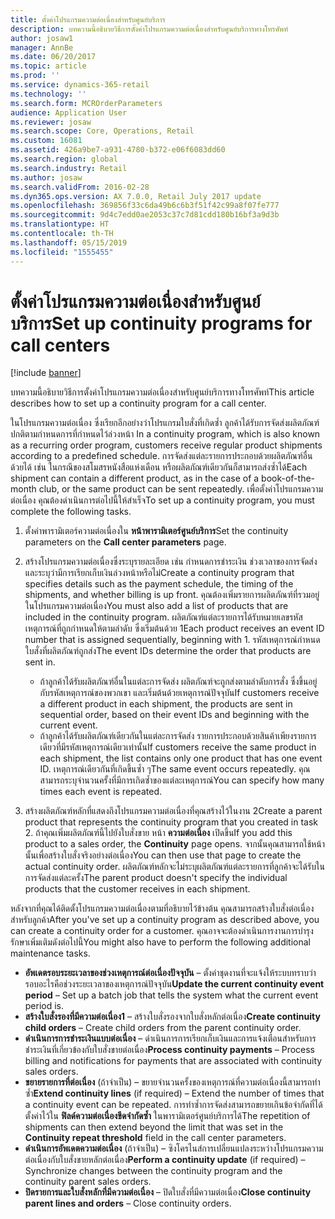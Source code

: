 ```yaml
---
title: ตั้งค่าโปรแกรมความต่อเนื่องสำหรับศูนย์บริการ
description: บทความนี้อธิบายวิธีการตั้งค่าโปรแกรมความต่อเนื่องสำหรับศูนย์บริการทางโทรศัพท์
author: josaw1
manager: AnnBe
ms.date: 06/20/2017
ms.topic: article
ms.prod: ''
ms.service: dynamics-365-retail
ms.technology: ''
ms.search.form: MCROrderParameters
audience: Application User
ms.reviewer: josaw
ms.search.scope: Core, Operations, Retail
ms.custom: 16081
ms.assetid: 426a9be7-a931-4780-b372-e06f6083dd60
ms.search.region: global
ms.search.industry: Retail
ms.author: josaw
ms.search.validFrom: 2016-02-28
ms.dyn365.ops.version: AX 7.0.0, Retail July 2017 update
ms.openlocfilehash: 369856f33c6da49b6c6b3f51f42c99a8f07fe777
ms.sourcegitcommit: 9d4c7edd0ae2053c37c7d81cdd180b16bf3a9d3b
ms.translationtype: HT
ms.contentlocale: th-TH
ms.lasthandoff: 05/15/2019
ms.locfileid: "1555455"
---
```

# <a name="set-up-continuity-programs-for-call-centers"></a><span data-ttu-id="16c4a-103">ตั้งค่าโปรแกรมความต่อเนื่องสำหรับศูนย์บริการ</span><span class="sxs-lookup"><span data-stu-id="16c4a-103">Set up continuity programs for call centers</span></span>

[!include [banner](includes/banner.md)]

<span data-ttu-id="16c4a-104">บทความนี้อธิบายวิธีการตั้งค่าโปรแกรมความต่อเนื่องสำหรับศูนย์บริการทางโทรศัพท์</span><span class="sxs-lookup"><span data-stu-id="16c4a-104">This article describes how to set up a continuity program for a call center.</span></span>

<span data-ttu-id="16c4a-105">ในโปรแกรมความต่อเนื่อง ซึ่งเรียกอีกอย่างว่าโปรแกรมใบสั่งที่เกิดซ้ำ ลูกค้าได้รับการจัดส่งผลิตภัณฑ์ปกติตามกำหนดการที่กำหนดไว้ล่วงหน้า </span><span class="sxs-lookup"><span data-stu-id="16c4a-105">In a continuity program, which is also known as a recurring order program, customers receive regular product shipments according to a predefined schedule.</span></span> <span data-ttu-id="16c4a-106">การจัดส่งแต่ละรายการประกอบด้วยผลิตภัณฑ์อื่นด้วยได้ เช่น ในกรณีของสโมสรหนังสือแห่งเดือน หรือผลิตภัณฑ์เดียวกันก็สามารถส่งซ้ำได้</span><span class="sxs-lookup"><span data-stu-id="16c4a-106">Each shipment can contain a different product, as in the case of a book-of-the-month club, or the same product can be sent repeatedly.</span></span> <span data-ttu-id="16c4a-107">เพื่อตั้งค่าโปรแกรมความต่อเนื่อง คุณต้องดำเนินการต่อไปนี้ให้สำเร็จ</span><span class="sxs-lookup"><span data-stu-id="16c4a-107">To set up a continuity program, you must complete the following tasks.</span></span>

1. <span data-ttu-id="16c4a-108">ตั้งค่าพารามิเตอร์ความต่อเนื่องใน **หน้าพารามิเตอร์ศูนย์บริการ**</span><span class="sxs-lookup"><span data-stu-id="16c4a-108">Set the continuity parameters on the **Call center parameters** page.</span></span>
2. <span data-ttu-id="16c4a-109">สร้างโปรแกรมความต่อเนื่องซึ่งระบุรายละเอียด เช่น กำหนดการชำระเงิน ช่วงเวลาของการจัดส่ง และระบุว่ามีการเรียกเก็บเงินล่วงหน้าหรือไม่</span><span class="sxs-lookup"><span data-stu-id="16c4a-109">Create a continuity program that specifies details such as the payment schedule, the timing of the shipments, and whether billing is up front.</span></span> <span data-ttu-id="16c4a-110">คุณต้องเพิ่มรายการผลิตภัณฑ์ที่รวมอยู่ในโปรแกรมความต่อเนื่อง</span><span class="sxs-lookup"><span data-stu-id="16c4a-110">You must also add a list of products that are included in the continuity program.</span></span> <span data-ttu-id="16c4a-111">ผลิตภัณฑ์แต่ละรายการได้รับหมายเลขรหัสเหตุการณ์ที่ถูกกำหนดให้ตามลำดับ ซึ่งเริ่มต้นด้วย 1</span><span class="sxs-lookup"><span data-stu-id="16c4a-111">Each product receives an event ID number that is assigned sequentially, beginning with 1.</span></span> <span data-ttu-id="16c4a-112">รหัสเหตุการณ์กำหนดใบสั่งที่ผลิตภัณฑ์ถูกส่ง</span><span class="sxs-lookup"><span data-stu-id="16c4a-112">The event IDs determine the order that products are sent in.</span></span>

    - <span data-ttu-id="16c4a-113">ถ้าลูกค้าได้รับผลิตภัณฑ์อื่นในแต่ละการจัดส่ง ผลิตภัณฑ์จะถูกส่งตามลำดับการสั่ง ซึ่งขึ้นอยู่กับรหัสเหตุการณ์ของพวกเขา และเริ่มต้นด้วยเหตุการณ์ปัจจุบัน</span><span class="sxs-lookup"><span data-stu-id="16c4a-113">If customers receive a different product in each shipment, the products are sent in sequential order, based on their event IDs and beginning with the current event.</span></span>
    - <span data-ttu-id="16c4a-114">ถ้าลูกค้าได้รับผลิตภัณฑ์เดียวกันในแต่ละการจัดส่ง รายการประกอบด้วยสินค้าเพียงรายการเดียวที่มีรหัสเหตุการณ์เดียวเท่านั้น</span><span class="sxs-lookup"><span data-stu-id="16c4a-114">If customers receive the same product in each shipment, the list contains only one product that has one event ID.</span></span> <span data-ttu-id="16c4a-115">เหตุการณ์เดียวกันที่เกิดขึ้นซ้ำ ๆ</span><span class="sxs-lookup"><span data-stu-id="16c4a-115">The same event occurs repeatedly.</span></span> <span data-ttu-id="16c4a-116">คุณสามารถระบุจำนวนครั้งที่มีการเกิดซ้ำของแต่ละเหตุการณ์</span><span class="sxs-lookup"><span data-stu-id="16c4a-116">You can specify how many times each event is repeated.</span></span>

3. <span data-ttu-id="16c4a-117">สร้างผลิตภัณฑ์หลักที่แสดงถึงโปรแกรมความต่อเนื่องที่คุณสร้างไว้ในงาน 2</span><span class="sxs-lookup"><span data-stu-id="16c4a-117">Create a parent product that represents the continuity program that you created in task 2.</span></span> <span data-ttu-id="16c4a-118">ถ้าคุณเพิ่มผลิตภัณฑ์นี้ไปยังใบสั่งขาย หน้า **ความต่อเนื่อง** เปิดขึ้น</span><span class="sxs-lookup"><span data-stu-id="16c4a-118">If you add this product to a sales order, the **Continuity** page opens.</span></span> <span data-ttu-id="16c4a-119">จากนั้นคุณสามารถใช้หน้านั้นเพื่อสร้างใบสั่งจริงอย่างต่อเนื่อง</span><span class="sxs-lookup"><span data-stu-id="16c4a-119">You can then use that page to create the actual continuity order.</span></span> <span data-ttu-id="16c4a-120">ผลิตภัณฑ์หลักจะไม่ระบุผลิตภัณฑ์แต่ละรายการที่ลูกค้าจะได้รับในการจัดส่งแต่ละครั้ง</span><span class="sxs-lookup"><span data-stu-id="16c4a-120">The parent product doesn't specify the individual products that the customer receives in each shipment.</span></span>

<span data-ttu-id="16c4a-121">หลังจากที่คุณได้ติดตั้งโปรแกรมความต่อเนื่องตามที่อธิบายไว้ข้างต้น คุณสามารถสร้างใบสั่งต่อเนื่องสำหรับลูกค้า</span><span class="sxs-lookup"><span data-stu-id="16c4a-121">After you've set up a continuity program as described above, you can create a continuity order for a customer.</span></span> <span data-ttu-id="16c4a-122">คุณอาจจะต้องดำเนินการงานการบำรุงรักษาเพิ่มเติมดังต่อไปนี้</span><span class="sxs-lookup"><span data-stu-id="16c4a-122">You might also have to perform the following additional maintenance tasks.</span></span>

- <span data-ttu-id="16c4a-123">**อัพเดตรอบระยะเวลาของช่วงเหตุการณ์ต่อเนื่องปัจจุบัน** – ตั้งค่าชุดงานที่จะแจ้งให้ระบบทราบว่ารอบอะไรคือช่วงระยะเวลาของเหตุการณ์ปัจจุบัน</span><span class="sxs-lookup"><span data-stu-id="16c4a-123">**Update the current continuity event period** – Set up a batch job that tells the system what the current event period is.</span></span>
- <span data-ttu-id="16c4a-124">**สร้างใบสั่งรองที่มีความต่อเนื่อง1** – สร้างใบสั่งรองจากใบสั่งหลักต่อเนื่อง</span><span class="sxs-lookup"><span data-stu-id="16c4a-124">**Create continuity child orders** – Create child orders from the parent continuity order.</span></span>
- <span data-ttu-id="16c4a-125">**ดำเนินการการชำระเงินแบบต่อเนื่อง** – ดำเนินการการเรียกเก็บเงินและการแจ้งเตือนสำหรับการชำระเงินที่เกี่ยวข้องกับใบสั่งขายต่อเนื่อง</span><span class="sxs-lookup"><span data-stu-id="16c4a-125">**Process continuity payments** – Process billing and notifications for payments that are associated with continuity sales orders.</span></span>
- <span data-ttu-id="16c4a-126">**ขยายรายการที่ต่อเนื่อง** (ถ้าจำเป็น) – ขยายจำนวนครั้งของเหตุการณ์ที่ความต่อเนื่องนี้สามารถทำซ้ำ</span><span class="sxs-lookup"><span data-stu-id="16c4a-126">**Extend continuity lines** (if required) – Extend the number of times that a continuity event can be repeated.</span></span> <span data-ttu-id="16c4a-127">การทำซ้ำการจัดส่งสามารถขยายเกินข้อจำกัดที่ได้ตั้งค่าไว้ใน **ฟิลด์ความต่อเนื่องขีดจำกัดซ้ำ** ในพารามิเตอร์ศูนย์บริการได้</span><span class="sxs-lookup"><span data-stu-id="16c4a-127">The repetition of shipments can then extend beyond the limit that was set in the **Continuity repeat threshold** field in the call center parameters.</span></span>
- <span data-ttu-id="16c4a-128">**ดำเนินการอัพเดตความต่อเนื่อง** (ถ้าจำเป็น) – ซิงโครไนส์การเปลี่ยนแปลงระหว่างโปรแกรมความต่อเนื่องกับใบสั่งขายหลักต่อเนื่อง</span><span class="sxs-lookup"><span data-stu-id="16c4a-128">**Perform a continuity update** (if required) – Synchronize changes between the continuity program and the continuity parent sales orders.</span></span>
- <span data-ttu-id="16c4a-129">**ปิดรายการและใบสั่งหลักที่มีความต่อเนื่อง** – ปิดใบสั่งที่มีความต่อเนื่อง</span><span class="sxs-lookup"><span data-stu-id="16c4a-129">**Close continuity parent lines and orders** – Close continuity orders.</span></span>
